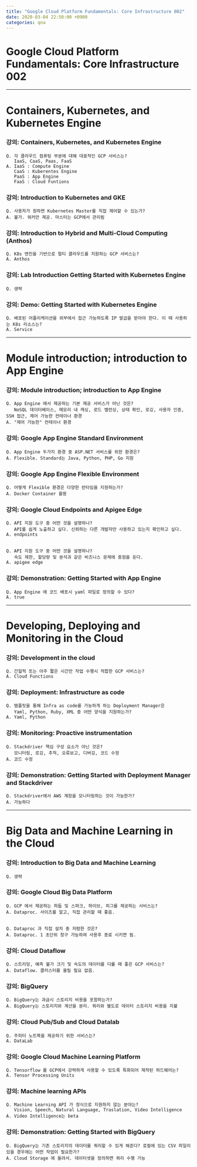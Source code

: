 ```yaml
---
title: "Google Cloud Platform Fundamentals: Core Infrastructure 002"
date: 2020-03-04 22:50:00 +0900
categories: qna
---
```


# Google Cloud Platform Fundamentals: Core Infrastructure 002


---
# Containers, Kubernetes, and Kubernetes Engine

### 강의: Containers, Kubernetes, and Kubernetes Engine
    Q. 각 클라우드 컴퓨팅 부분에 대해 대표적인 GCP 서비스는?
       IaaS, CaaS, Paas, FaaS
    A. IaaS : Compute Engine
       CaaS : Kuberentes Engine
       PaaS : App Engine
       FaaS : Cloud Funtions


### 강의: Introduction to Kubernetes and GKE
    Q. 사용자가 원하면 Kubernetes Master를 직접 제어할 수 있는가?
    A. 불가. 워커만 제공. 마스터는 GCP에서 관리됨


### 강의: Introduction to Hybrid and Multi-Cloud Computing (Anthos)
    Q. K8s 엔진을 기반으로 멀티 클라우드를 지원하는 GCP 서비스는?
    A. Anthos


### 강의: Lab Introduction Getting Started with Kubernetes Engine
    Q. 생략


### 강의: Demo: Getting Started with Kubernetes Engine
    Q. 배포된 어플리케이션을 외부에서 접근 가능하도록 IP 발급을 받아야 한다. 이 때 사용하는 K8s 리소스는?
    A. Service


---
# Module introduction; introduction to App Engine


### 강의: Module introduction; introduction to App Engine
    Q. App Engine 에서 제공하는 기본 제공 서비스가 아닌 것은?
       NoSQL 데이터베이스, 메모리 내 캐싱, 로드 밸런싱, 상태 확인, 로깅, 사용자 인증, SSH 접근, 제어 가능한 컨테이너 환경
    A. "제어 가능한" 컨테이너 환경


### 강의: Google App Engine Standard Environment
    Q. App Engine 두가지 환경 중 ASP.NET 서비스를 위한 환경은?
    A. Flexible. Standard는 Java, Python, PHP, Go 지원


### 강의: Google App Engine Flexible Environment
    Q. 어떻게 Flexible 환경은 다양한 런타임을 지원하는가?
    A. Docker Container 활용


### 강의: Google Cloud Endpoints and Apigee Edge
    Q. API 지원 도구 중 어떤 것을 설명하나?
       API를 쉽게 노출하고 싶다. 신뢰하는 다른 개발자만 사용하고 있는지 확인하고 싶다.
    A. endpoints


    Q. API 지원 도구 중 어떤 것을 설명하나?
       속도 제한, 할당량 및 분석과 같은 비즈니스 문제에 중점을 둔다.
    A. apigee edge


### 강의: Demonstration: Getting Started with App Engine
    Q. App Engine 에 코드 배포시 yaml 파일로 정의할 수 있다?
    A. true



---
# Developing, Deploying and Monitoring in the Cloud


### 강의: Development in the cloud
    Q. 간헐적 또는 아주 짧은 시간만 작업 수행시 적합한 GCP 서비스는?
    A. Cloud Functions


### 강의: Deployment: Infrastructure as code
    Q. 템플릿을 통해 Infra as code를 가능하게 하는 Deployment Manager은
       Yaml, Python, Ruby, XML 중 어떤 양식을 지원하는가?
    A. Yaml, Python


### 강의: Monitoring: Proactive instrumentation
    Q. Stackdriver 핵심 구성 요소가 아닌 것은?
       모니터링, 로깅, 추적, 오류보고, 디버깅, 코드 수정
    A. 코드 수정


### 강의: Demonstration: Getting Started with Deployment Manager and Stackdriver
    Q. Stackdriver에서 AWS 계정을 모니터링하는 것이 가능한가?
    A. 가능하다



---
# Big Data and Machine Learning in the Cloud


### 강의: Introduction to Big Data and Machine Learning
    Q. 생략


### 강의: Google Cloud Big Data Platform
    Q. GCP 에서 제공하는 하둡 및 스파크, 하이브, 피그를 제공하는 서비스는?
    A. Dataproc. 사이즈를 알고, 직접 관리할 때 좋음.


    Q. Dataproc 과 직접 설치 중 저렴한 것은?
    A. Dataproc. 1 초단위 청구 가능하여 사용후 종료 시키면 됨.


### 강의: Cloud Dataflow
    Q. 스트리밍, 예측 불가 크기 및 속도의 데이터를 다룰 때 좋은 GCP 서비스는?
    A. Dataflow. 클러스터를 올릴 필요 없음.


### 강의: BigQuery
    Q. BigQuery는 과금시 스토리지 비용을 포함하는가?
    A. BigQuery는 스토리지와 계산을 분리. 쿼리와 별도로 데이터 스토리지 비용을 지불


### 강의: Cloud Pub/Sub and Cloud Datalab
    Q. 주피터 노트북을 제공하기 위한 서비스는?
    A. DataLab


### 강의: Google Cloud Machine Learning Platform
    Q. Tensorflow 를 GCP에서 강력하게 사용할 수 있도록 특화되어 제작된 하드웨어는?
    A. Tensor Processing Units


### 강의: Machine learning APIs
    Q. Machine Learning API 가 정식으로 지원하지 않는 분야는?
       Vision, Speech, Natural Language, Traslation, Video Intelligence
    A. Video Intelligence는 beta


### 강의: Demonstration: Getting Started with BigQuery
    Q. BigQuery는 기존 스토리지의 데이터를 쿼리할 수 있게 해준다? 로컬에 있는 CSV 파일이 있을 경우에는 어떤 작업이 필요한가?
    A. Cloud Storage 에 올려서. 데이터셋을 정의하면 쿼리 수행 가능
